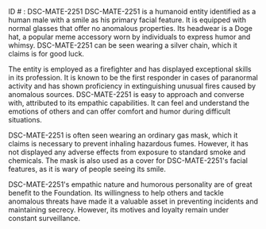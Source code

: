 ID # : DSC-MATE-2251
DSC-MATE-2251 is a humanoid entity identified as a human male with a smile as his primary facial feature. It is equipped with normal glasses that offer no anomalous properties. Its headwear is a Doge hat, a popular meme accessory worn by individuals to express humor and whimsy. DSC-MATE-2251 can be seen wearing a silver chain, which it claims is for good luck.

The entity is employed as a firefighter and has displayed exceptional skills in its profession. It is known to be the first responder in cases of paranormal activity and has shown proficiency in extinguishing unusual fires caused by anomalous sources. DSC-MATE-2251 is easy to approach and converse with, attributed to its empathic capabilities. It can feel and understand the emotions of others and can offer comfort and humor during difficult situations.

DSC-MATE-2251 is often seen wearing an ordinary gas mask, which it claims is necessary to prevent inhaling hazardous fumes. However, it has not displayed any adverse effects from exposure to standard smoke and chemicals. The mask is also used as a cover for DSC-MATE-2251's facial features, as it is wary of people seeing its smile.

DSC-MATE-2251's empathic nature and humorous personality are of great benefit to the Foundation. Its willingness to help others and tackle anomalous threats have made it a valuable asset in preventing incidents and maintaining secrecy. However, its motives and loyalty remain under constant surveillance.